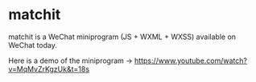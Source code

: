 # matchit

matchit is a WeChat miniprogram (JS + WXML + WXSS) available on WeChat today. 

Here is a demo of the miniprogram -> https://www.youtube.com/watch?v=MqMvZrKgzUk&t=18s

